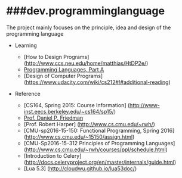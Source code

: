 ###dev.programminglanguage
========
The project mainly focuses on the principle, idea and design of the programming language

* Learning
   - [How to Design Programs] (http://www.ccs.neu.edu/home/matthias/HtDP2e/)
   - [Programming Languages, Part A](https://www.coursera.org/learn/programming-languages)
   - [Design of Computer Programs] (https://www.udacity.com/wiki/cs212#!#additional-reading)

* Reference  
  - [CS164, Spring 2015: Course Information] (http://www-inst.eecs.berkeley.edu/~cs164/sp15/)
  - [Prof. Daniel P. Friedman](http://www.cs.indiana.edu/~dfried/)
  - [Prof. Robert Harper] (http://www.cs.cmu.edu/~rwh/)
  - [CMU-sp2016-15-150: Functional Programming, Spring 2016] (http://www.cs.cmu.edu/~15150/assign.html)
  - [CMU-Sp2016-15-312 Principles of Programming Languages] (http://www.cs.cmu.edu/~rwh/courses/ppl/schedule.html)
  - [Introduction to Celery] (http://docs.celeryproject.org/en/master/internals/guide.html)
  - [Lua 5.3] (http://cloudwu.github.io/lua53doc/)
